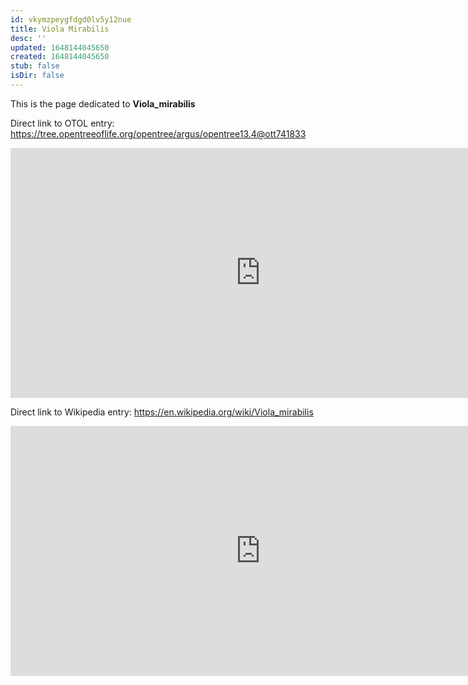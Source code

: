 ```yaml
---
id: vkymzpeygfdgd0lv5y12nue
title: Viola Mirabilis
desc: ''
updated: 1648144045650
created: 1648144045650
stub: false
isDir: false
---
```

This is the page dedicated to **Viola_mirabilis**


Direct link to OTOL entry: https://tree.opentreeoflife.org/opentree/argus/opentree13.4@ott741833



<html>
    <body>
    <iframe src="https://tree.opentreeoflife.org/opentree/argus/opentree13.4@ott741833"
    width="800" height="400" frameborder="0" allowfullscreen> </iframe>
    </body>
</html>
    


Direct link to Wikipedia entry: https://en.wikipedia.org/wiki/Viola_mirabilis



<html>
    <body>
    <iframe src="https://en.wikipedia.org/wiki/Viola_mirabilis"
    width="800" height="400" frameborder="0" allowfullscreen> </iframe>
    </body>
</html>
    
